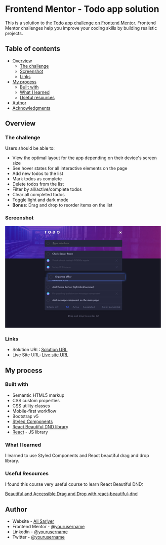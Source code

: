 # Frontend Mentor - Todo app solution

This is a solution to the [Todo app challenge on Frontend Mentor](https://www.frontendmentor.io/challenges/todo-app-Su1_KokOW). Frontend Mentor challenges help you improve your coding skills by building realistic projects. 

## Table of contents

- [Overview](#overview)
  - [The challenge](#the-challenge)
  - [Screenshot](#screenshot)
  - [Links](#links)
- [My process](#my-process)
  - [Built with](#built-with)
  - [What I learned](#what-i-learned)
  - [Useful resources](#useful-resources)
- [Author](#author)
- [Acknowledgments](#acknowledgments)

## Overview

### The challenge

Users should be able to:

- View the optimal layout for the app depending on their device's screen size
- See hover states for all interactive elements on the page
- Add new todos to the list
- Mark todos as complete
- Delete todos from the list
- Filter by all/active/complete todos
- Clear all completed todos
- Toggle light and dark mode
- **Bonus**: Drag and drop to reorder items on the list

### Screenshot

![](./screenshot.jpg)

### Links

- Solution URL: [Solution URL](https://github.com/alisariyer/todo-app)
- Live Site URL: [Live site URL](https://alisariyer.github.io/todo-app)

## My process

### Built with

- Semantic HTML5 markup
- CSS custom properties
- CSS utility classes
- Mobile-first workflow
- Bootstrap v5
- [Styled Components](https://styled-components.com/)
- [React Beautiful DND library](https://github.com/atlassian/react-beautiful-dnd)
- [React](https://reactjs.org/) - JS library

### What I learned

I learned to use Styled Components and React beautiful drag and drop library.

### Useful Resources

I found this course very useful course to learn React Beautiful DND:

[Beautiful and Accessible Drag and Drop with react-beautiful-dnd](https://https://egghead.io/courses/beautiful-and-accessible-drag-and-drop-with-react-beautiful-dnd)

## Author

- Website - [Ali Sariyer](https://alisariyer.github.io/alisariyer)
- Frontend Mentor - [@yourusername](https://www.frontendmentor.io/profile/alisariyer)
- Linkedin - [@yourusername](https://www.linkedin.com/in/alisariyer)
- Twitter - [@yourusername](https://www.twitter.com/sariyer_ali)
